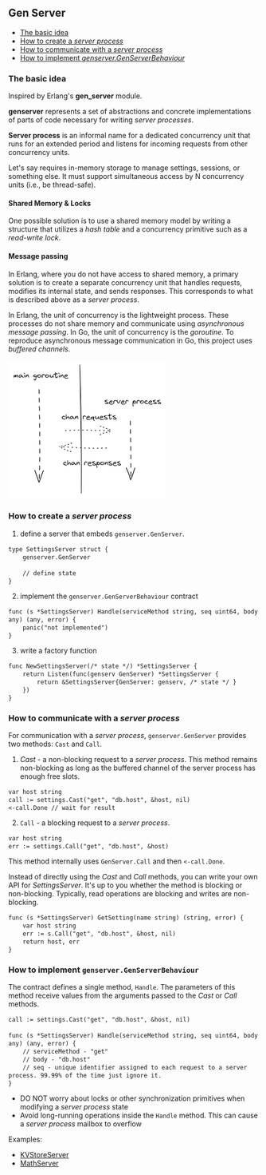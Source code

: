 ## Gen Server

- [The basic idea](#the-basic-idea)
- [How to create a *server process*](#how-to-create-a-server-process)
- [How to communicate with a *server process*](#how-to-communicate-with-a-server-process)
- [How to implement *genserver.GenServerBehaviour*](#how-to-implement-genservergenserverbehaviour)

### The basic idea

Inspired by Erlang's **gen_server** module.

**genserver** represents a set of abstractions and concrete implementations of parts of code necessary for writing *server processes*.

**Server process** is an informal name for a dedicated concurrency unit that runs for an extended period and listens for incoming requests from other concurrency units.

Let's say requires in-memory storage to manage settings, sessions, or something else. It must support simultaneous access by N concurrency units (i.e., be thread-safe).

#### Shared Memory & Locks

One possible solution is to use a shared memory model by writing a structure that utilizes a *hash table* and a concurrency primitive such as a *read-write lock*.

#### Message passing

In Erlang, where you do not have access to shared memory, a primary solution is to create a separate concurrency unit that handles requests, modifies its internal state, and sends responses. This corresponds to what is described above as a *server process*.


In Erlang, the unit of concurrency is the lightweight process. These processes do not share memory and communicate using *asynchronous message passing*. In Go, the unit of concurrency is the *goroutine*. To reproduce asynchronous message communication in Go, this project uses *buffered channels*.


<img src="./assets/genserver.png">

### How to create a *server process*

1) define a server that embeds `genserver.GenServer`.

```golang
type SettingsServer struct {
    genserver.GenServer

    // define state
}
```

2) implement the `genserver.GenServerBehaviour`  contract

```golang
func (s *SettingsServer) Handle(serviceMethod string, seq uint64, body any) (any, error) {
    panic("not implemented")
}
```

3) write a factory function

```golang
func NewSettingsServer(/* state */) *SettingsServer {
	return Listen(func(genserv GenServer) *SettingsServer {
		return &SettingsServer{GenServer: genserv, /* state */ }
	})
}
```

### How to communicate with a *server process*

For communication with a *server process*, `genserver.GenServer` provides two methods: `Cast` and `Call`.

1. *Cast* - a non-blocking request to a *server process*. This method remains non-blocking as long as the buffered channel of the server process has enough free slots.

```golang
var host string
call := settings.Cast("get", "db.host", &host, nil)
<-call.Done // wait for result
```

2. `Call` - a blocking request to a *server process*.

```golang
var host string
err := settings.Call("get", "db.host", &host)
```

This method internally uses `GenServer.Call` and then `<-call.Done`.

Instead of directly using the *Cast* and *Call* methods, you can write your own API for *SettingsServer*. It's up to you whether the method is blocking or non-blocking. Typically, read operations are blocking and writes are non-blocking.

```golang
func (s *SettingsServer) GetSetting(name string) (string, error) {
    var host string
    err := s.Call("get", "db.host", &host, nil)
    return host, err
}
```

### How to implement `genserver.GenServerBehaviour`

The contract defines a single method, `Handle`. The parameters of this method receive values from the arguments passed to the *Cast* or *Call* methods.

```golang
call := settings.Cast("get", "db.host", &host, nil)

func (s *SettingsServer) Handle(serviceMethod string, seq uint64, body any) (any, error) {
    // serviceMethod - "get"
    // body - "db.host"
    // seq - unique identifier assigned to each request to a server process. 99.99% of the time just ignore it.
}
```

- DO NOT worry about locks or other synchronization primitives when modifying a *server process* state
- Avoid long-running operations inside the `Handle` method. This can cause a *server process* mailbox to overflow

Examples:
- [KVStoreServer](./tests/kvstore_server_test.go)
- [MathServer](./tests/math_server_test.go)

